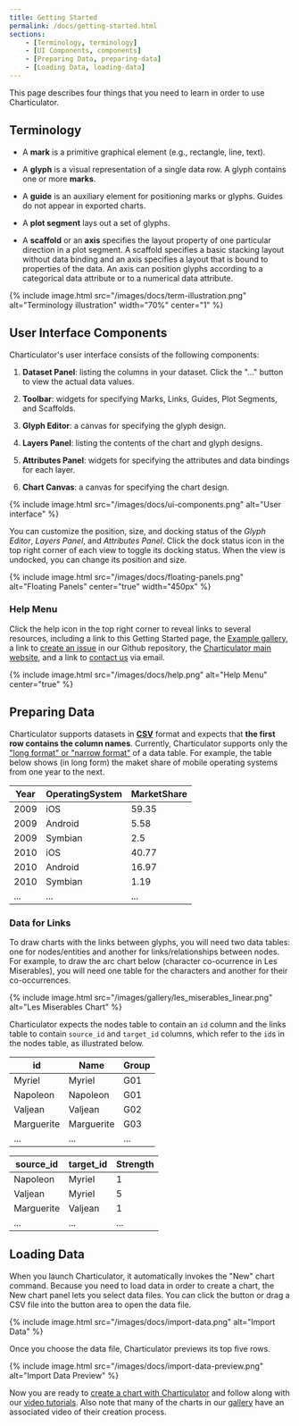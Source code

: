 ```yaml
---
title: Getting Started
permalink: /docs/getting-started.html
sections:
    - [Terminology, terminology]
    - [UI Components, components]
    - [Preparing Data, preparing-data]
    - [Loading Data, loading-data]
---
```


This page describes four things that you need to learn in order to use Charticulator.

<h2 id="terminology">Terminology</h2>

- A **mark** is a primitive graphical element (e.g., rectangle, line, text).

- A **glyph** is a visual representation of a single data row. A glyph contains one or more **marks**.

- A **guide** is an auxiliary element for positioning marks or glyphs. Guides do not appear in exported charts.

- A **plot segment** lays out a set of glyphs.

- A **scaffold** or an **axis** specifies the layout property of one particular direction in a plot segment. A scaffold specifies a basic stacking layout without data binding and an axis specifies a layout that is bound to properties of the data. An axis can position glyphs according to a categorical data attribute or to a numerical data attribute.

{% include image.html src="/images/docs/term-illustration.png" alt="Terminology illustration" width="70%" center="1" %}


<h2 id="components">User Interface Components</h2>

Charticulator's user interface consists of the following components:

1. **Dataset Panel**: listing the columns in your dataset. Click the "..." button to view the actual data values.

2. **Toolbar**: widgets for specifying Marks, Links, Guides, Plot Segments, and Scaffolds.

3. **Glyph Editor**: a canvas for specifying the glyph design.

4. **Layers Panel**: listing the contents of the chart and glyph designs.

5. **Attributes Panel**: widgets for specifying the attributes and data bindings for each layer.

6. **Chart Canvas**: a canvas for specifying the chart design.

{% include image.html src="/images/docs/ui-components.png" alt="User interface" %}

You can customize the position, size, and docking status of the *Glyph Editor*, *Layers Panel*, and *Attributes Panel*. Click the dock status icon in the top right corner of each view to toggle its docking status. When the view is undocked, you can change its position and size.

{% include image.html src="/images/docs/floating-panels.png" alt="Floating Panels" center="true" width="450px" %}


<h3>Help Menu</h3>

Click the help icon in the top right corner to reveal links to several resources, including a link to this Getting Started page, the <a href="{{ '/gallery/index.html' | relativize_url }}">Example gallery</a>, a link to <a href="https://github.com/Microsoft/charticulator/issues/new">create an issue</a> in our Github repository, the <a href="https://charticulator.com">Charticulator main website</a>, and a link to <a href="mailto:charticulator@microsoft.com">contact us</a> via email.

{% include image.html src="/images/docs/help.png" alt="Help Menu" center="true" %}



<h2 id="preparing-data">Preparing Data</h2>

Charticulator supports datasets in <a href="https://en.wikipedia.org/wiki/Comma-separated_values">**CSV**</a> format and expects that **the first row contains the column names**. Currently, Charticulator supports only the <a href="https://en.wikipedia.org/wiki/Wide_and_narrow_data">"long format" or "narrow format"</a> of a data table. For example, the table below shows (in long form) the maket share of mobile operating systems from one year to the next.

<table>
<thead>
<tr><th>Year</th><th>OperatingSystem</th><th>MarketShare</th></tr>
</thead>
<tbody>
<tr><td>2009</td><td>iOS</td><td>59.35</td></tr>
<tr><td>2009</td><td>Android</td><td>5.58</td></tr>
<tr><td>2009</td><td>Symbian</td><td>2.5</td></tr>
<tr><td>2010</td><td>iOS</td><td>40.77</td></tr>
<tr><td>2010</td><td>Android</td><td>16.97</td></tr>
<tr><td>2010</td><td>Symbian</td><td>1.19</td></tr>
<tr><td>...</td><td>...</td><td>...</td></tr>
</tbody>
</table>


<h3>Data for Links</h3>

To draw charts with the links between glyphs, you will need two data tables: one for nodes/entities and another for links/relationships between nodes. For example, to draw the arc chart below (character co-ocurrence in Les Miserables), you will need one table for the characters and another for their co-occurrences.

{% include image.html src="/images/gallery/les_miserables_linear.png" alt="Les Miserables Chart" %}

Charticulator expects the nodes table to contain an `id` column and the links table to contain `source_id` and `target_id` columns, which refer to the `id`s in the nodes table, as illustrated below.

<table>
<thead>
<tr><th>id</th><th>Name</th><th>Group</th></tr>
</thead>
<tbody>
<tr><td>Myriel</td><td>Myriel</td><td>G01</td></tr>
<tr><td>Napoleon</td><td>Napoleon</td><td>G01</td></tr>
<tr><td>Valjean</td><td>Valjean</td><td>G02</td></tr>
<tr><td>Marguerite</td><td>Marguerite</td><td>G03</td></tr>
<tr><td>...</td><td>...</td><td>...</td></tr>
</tbody>
</table>

<table>
<thead>
<tr><th>source_id</th><th>target_id</th><th>Strength</th></tr>
</thead>
<tbody>
<tr><td>Napoleon</td><td>Myriel</td><td>1</td></tr>
<tr><td>Valjean</td><td>Myriel</td><td>5</td></tr>
<tr><td>Marguerite</td><td>Valjean</td><td>1</td></tr>
<tr><td>...</td><td>...</td><td>...</td></tr>
</tbody>
</table>

<h2 id="loading-data">Loading Data</h2>

When you launch Charticulator, it automatically invokes the "New" chart command. Because you need to load data in order to create a chart, the New chart panel lets you select data files. You can click the button or drag a CSV file into the button area to open the data file. 

{% include image.html src="/images/docs/import-data.png" alt="Import Data" %}

Once you choose the data file, Charticulator previews its top five rows.

{% include image.html src="/images/docs/import-data-preview.png" alt="Import Data Preview" %}

Now you are ready to <a href="{{ '/docs/user-interaction.html' | relativize_url }}">create a chart with Charticulator</a> and follow along with our <a href="{{ '/docs/video-tutorials.html' | relativize_url }}">video tutorials</a>.
Also note that many of the charts in our <a href="{{ '/gallery/index.html' | relativize_url }}">gallery</a> have an associated video of their creation process.
